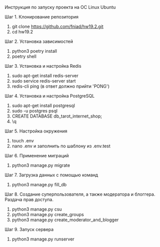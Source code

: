 Инструкция по запуску проекта на ОС Linux Ubuntu

Шаг 1. Клонирование репозитория

1. git clone https://github.com/fniad/hw19.2.git
2. cd hw19.2

Шаг 2. Установка зависимостей

1. python3 poetry install
2. poetry shell

Шаг 3. Установка и настройка Redis

1. sudo apt-get install redis-server
2. sudo service redis-server start
3. redis-cli ping (в ответ должно прийти 'PONG')

Шаг 4. Установка и настройка PostgreSQL

1. sudo apt-get install postgresql
2. sudo -u postgres psql
3. CREATE DATABASE db_tarot_internet_shop;
4. \q

Шаг 5. Настройка окружения

1. touch .env
2. nano .env и заполнить по шаблону из .env.test

Шаг 6. Применение миграций

1. python3 manage.py migrate

Шаг 7. Загрузка данных с помощью команд 

1. python3 manage.py fill_db

Шаг 8. Создание суперпользователя, а также модератора и блоггера. Раздача прав доступа.

1. python3 manage.py csu
2. python3 manage.py create_groups
3. python3 manage.py create_moderator_and_blogger

Шаг 9. Запуск сервера
1. python3 manage.py runserver
